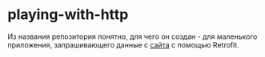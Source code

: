 # playing-with-http
Из названия репозитория понятно, для чего он создан - для маленького приложения, запрашивающего данные с [сайта]("https://jsonplaceholder.typicode.com") с помощью Retrofit.
